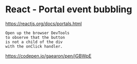 # React - Portal event bubbling

https://reactjs.org/docs/portals.html

    Open up the browser DevTools
    to observe that the button
    is not a child of the div
    with the onClick handler.

https://codepen.io/gaearon/pen/jGBWpE
